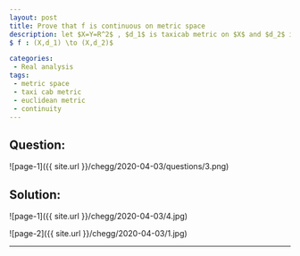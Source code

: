```yaml
---
layout: post
title: Prove that f is continuous on metric space
description: let $X=Y=R^2$ , $d_1$ is taxicab metric on $X$ and $d_2$ is euclidean metric on Y. Let f be a function 
$ f : (X,d_1) \to (X,d_2)$

categories:
 - Real analysis
tags:
 - metric space
 - taxi cab metric
 - euclidean metric
 - continuity
---
```


## Question:

![page-1]({{ site.url }}/chegg/2020-04-03/questions/3.png) 

## Solution:

![page-1]({{ site.url }}/chegg/2020-04-03/4.jpg) 

![page-2]({{ site.url }}/chegg/2020-04-03/1.jpg) 




---
